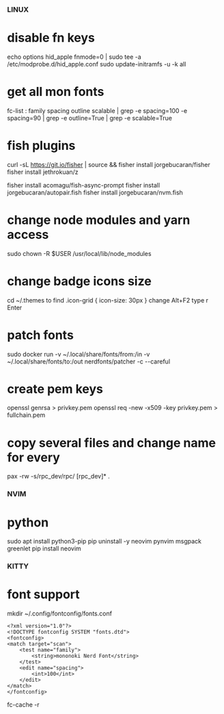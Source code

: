 ### LINUX ###

# disable fn keys
 echo options hid_apple fnmode=0 | sudo tee -a /etc/modprobe.d/hid_apple.conf
 sudo update-initramfs -u -k all

# get all mon fonts
 fc-list : family spacing outline scalable | grep -e spacing=100 -e spacing=90 | grep -e outline=True | grep -e scalable=True

# fish plugins
  curl -sL https://git.io/fisher | source && fisher install jorgebucaran/fisher
  fisher install jethrokuan/z
  <!-- fisher install pure-fish/pure -->
  fisher install acomagu/fish-async-prompt
  fisher install jorgebucaran/autopair.fish
  fisher install jorgebucaran/nvm.fish

# change node modules and yarn access
  sudo chown -R $USER /usr/local/lib/node_modules

# change badge icons size
  cd ~/.themes
  to find .icon-grid { icon-size: 30px }
  change
  Alt+F2 type r Enter

# patch fonts
  sudo docker run -v ~/.local/share/fonts/from:/in -v ~/.local/share/fonts/to:/out nerdfonts/patcher -c --careful

# create pem keys
  openssl genrsa > privkey.pem
  openssl req -new -x509 -key privkey.pem > fullchain.pem

# copy several files and change name for every
  pax -rw -s/rpc_dev/rpc/ [rpc_dev]* .

### NVIM ###

# python
  sudo apt install python3-pip
  pip uninstall -y neovim pynvim msgpack greenlet
  pip install neovim

### KITTY ###

# font support
  mkdir ~/.config/fontconfig/fonts.conf

  ```
  <?xml version="1.0"?>
  <!DOCTYPE fontconfig SYSTEM "fonts.dtd">
  <fontconfig>
  <match target="scan">
      <test name="family">
          <string>mononoki Nerd Font</string>
      </test>
      <edit name="spacing">
          <int>100</int>
      </edit>
  </match>
  </fontconfig>
  ```
  fc-cache -r
  

